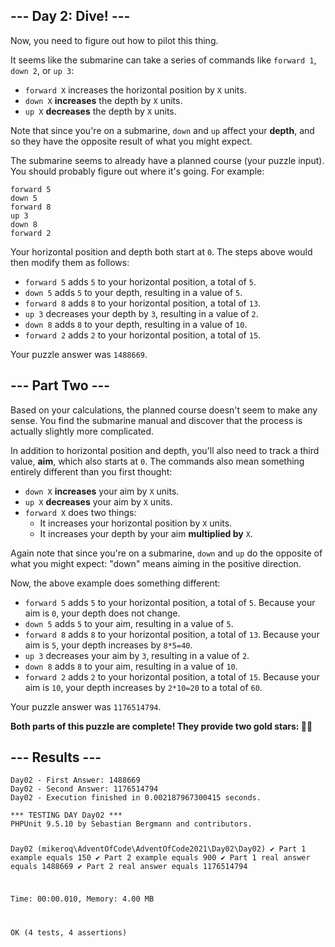 <article class="day-desc"><h2>--- Day 2: Dive! ---</h2><p>Now, you need to figure out how to <span title="Tank, I need a pilot program for a B212 helicopter.">pilot this thing</span>.</p>
<p>It seems like the submarine can take a series of commands like <code>forward 1</code>, <code>down 2</code>, or <code>up 3</code>:</p>
<ul>
<li><code>forward X</code> increases the horizontal position by <code>X</code> units.</li>
<li><code>down X</code> <b>increases</b> the depth by <code>X</code> units.</li>
<li><code>up X</code> <b>decreases</b> the depth by <code>X</code> units.</li>
</ul>
<p>Note that since you're on a submarine, <code>down</code> and <code>up</code> affect your <b>depth</b>, and so they have the opposite result of what you might expect.</p>
<p>The submarine seems to already have a planned course (your puzzle input). You should probably figure out where it's going. For example:</p>
<pre><code>forward 5
down 5
forward 8
up 3
down 8
forward 2
</code></pre>
<p>Your horizontal position and depth both start at <code>0</code>. The steps above would then modify them as follows:</p>
<ul>
<li><code>forward 5</code> adds <code>5</code> to your horizontal position, a total of <code>5</code>.</li>
<li><code>down 5</code> adds <code>5</code> to your depth, resulting in a value of <code>5</code>.</li>
<li><code>forward 8</code> adds <code>8</code> to your horizontal position, a total of <code>13</code>.</li>
<li><code>up 3</code> decreases your depth by <code>3</code>, resulting in a value of <code>2</code>.</li>
<li><code>down 8</code> adds <code>8</code> to your depth, resulting in a value of <code>10</code>.</li>
<li><code>forward 2</code> adds <code>2</code> to your horizontal position, a total of <code>15</code>.</li>
</ul>


</article>
<p>Your puzzle answer was <code>1488669</code>.</p><article class="day-desc"><h2 id="part2">--- Part Two ---</h2><p>Based on your calculations, the planned course doesn't seem to make any sense. You find the submarine manual and discover that the process is actually slightly more complicated.</p>
<p>In addition to horizontal position and depth, you'll also need to track a third value, <b>aim</b>, which also starts at <code>0</code>. The commands also mean something entirely different than you first thought:</p>
<ul>
<li><code>down X</code> <b>increases</b> your aim by <code>X</code> units.</li>
<li><code>up X</code> <b>decreases</b> your aim by <code>X</code> units.</li>
<li><code>forward X</code> does two things:<ul>
  <li>It increases your horizontal position by <code>X</code> units.</li>
  <li>It increases your depth by your aim <b>multiplied by</b> <code>X</code>.</li>
</ul></li>
</ul>
<p>Again note that since you're on a submarine, <code>down</code> and <code>up</code> do the opposite of what you might expect: "down" means aiming in the positive direction.</p>
<p>Now, the above example does something different:</p>
<ul>
<li><code>forward 5</code> adds <code>5</code> to your horizontal position, a total of <code>5</code>. Because your aim is <code>0</code>, your depth does not change.</li>
<li><code>down 5</code> adds <code>5</code> to your aim, resulting in a value of <code>5</code>.</li>
<li><code>forward 8</code> adds <code>8</code> to your horizontal position, a total of <code>13</code>. Because your aim is <code>5</code>, your depth increases by <code>8*5=40</code>.</li>
<li><code>up 3</code> decreases your aim by <code>3</code>, resulting in a value of <code>2</code>.</li>
<li><code>down 8</code> adds <code>8</code> to your aim, resulting in a value of <code>10</code>.</li>
<li><code>forward 2</code> adds <code>2</code> to your horizontal position, a total of <code>15</code>.  Because your aim is <code>10</code>, your depth increases by <code>2*10=20</code> to a total of <code>60</code>.</li>
</ul>


</article>
<p>Your puzzle answer was <code>1176514794</code>.</p><p class="day-success"><b>Both parts of this puzzle are complete! They provide two gold stars: 🌟🌟</b></p>
<h2>--- Results ---</h2>
<pre><code>Day02 - First Answer: 1488669
Day02 - Second Answer: 1176514794
Day02 - Execution finished in 0.002187967300415 seconds.
</code></pre>
<pre><code>*** TESTING DAY Day02 ***
PHPUnit 9.5.10 by Sebastian Bergmann and contributors.

Day02 (mikeroq\AdventOfCode\AdventOfCode2021\Day02\Day02)
 ✔ Part 1 example equals 150
 ✔ Part 2 example equals 900
 ✔ Part 1 real answer equals 1488669
 ✔ Part 2 real answer equals 1176514794

Time: 00:00.010, Memory: 4.00 MB

OK (4 tests, 4 assertions)
</code></pre>